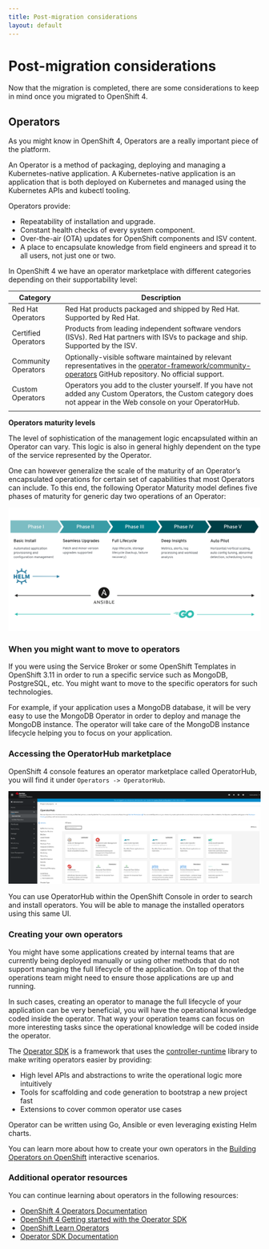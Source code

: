 ```yaml
---
title: Post-migration considerations
layout: default
---
```


# Post-migration considerations

Now that the migration is completed, there are some considerations to keep in mind once you migrated to OpenShift 4.

## Operators

As you might know in OpenShift 4, Operators are a really important piece of the platform.

An Operator is a method of packaging, deploying and managing a Kubernetes-native application. A Kubernetes-native application is an application that is both deployed on Kubernetes and managed using the Kubernetes APIs and kubectl tooling.

Operators provide:

- Repeatability of installation and upgrade.
- Constant health checks of every system component.
- Over-the-air (OTA) updates for OpenShift components and ISV content.
- A place to encapsulate knowledge from field engineers and spread it to all users, not just one or two.

In OpenShift 4 we have an operator marketplace with different categories depending on their supportability level:

| Category            | Description                                                                                                                                                                                                           |
| ------------------- | --------------------------------------------------------------------------------------------------------------------------------------------------------------------------------------------------------------------- |
| Red Hat Operators   | Red Hat products packaged and shipped by Red Hat. Supported by Red Hat.                                                                                                                                               |
| Certified Operators | Products from leading independent software vendors (ISVs). Red Hat partners with ISVs to package and ship. Supported by the ISV.                                                                                      |
| Community Operators | Optionally-visible software maintained by relevant representatives in the [operator-framework/community-operators](https://github.com/operator-framework/community-operators) GitHub repository. No official support. |
| Custom Operators    | Operators you add to the cluster yourself. If you have not added any Custom Operators, the Custom category does not appear in the Web console on your OperatorHub.                                                    |
|                     |                                                                                                                                                                                                                       |

**Operators maturity levels**

The level of sophistication of the management logic encapsulated within an Operator can vary. This logic is also in general highly dependent on the type of the service represented by the Operator.

One can however generalize the scale of the maturity of an Operator’s encapsulated operations for certain set of capabilities that most Operators can include. To this end, the following Operator Maturity model defines five phases of maturity for generic day two operations of an Operator:

![Operator Maturity Levels](./images/operator-maturity-levels.png)

### **When you might want to move to operators**

If you were using the Service Broker or some OpenShift Templates in OpenShift 3.11 in order to run a specific service such as MongoDB, PostgreSQL, etc. You might want to move to the specific operators for such technologies.

For example, if your application uses a MongoDB database, it will be very easy to use the MongoDB Operator in order to deploy and manage the MongoDB instance. The operator will take care of the MongoDB instance lifecycle helping you to focus on your application.

### **Accessing the OperatorHub marketplace**

OpenShift 4 console features an operator marketplace called OperatorHub, you will find it under `Operators -> OperatorHub`.

![OpenShift4 OperatorHub](./images/openshif4-operatorhub.png)

You can use OperatorHub within the OpenShift Console in order to search and install operators. You will be able to manage the installed operators using this same UI.

### **Creating your own operators**

You might have some applications created by internal teams that are currently being deployed manually or using other methods that do not support managing the full lifecycle of the application. On top of that the operations team might need to ensure those applications are up and running.

In such cases, creating an operator to manage the full lifecycle of your application can be very beneficial, you will have the operational knowledge coded inside the operator. That way your operation teams can focus on more interesting tasks since the operational knowledge will be coded inside the operator.

The [Operator SDK](https://github.com/operator-framework/operator-sdk) is a framework that uses the [controller-runtime](https://github.com/kubernetes-sigs/controller-runtime) library to make writing operators easier by providing:

- High level APIs and abstractions to write the operational logic more intuitively
- Tools for scaffolding and code generation to bootstrap a new project fast
- Extensions to cover common operator use cases

Operator can be written using Go, Ansible or even leveraging existing Helm charts.

You can learn more about how to create your own operators in the [Building Operators on OpenShift](https://learn.openshift.com/operatorframework/) interactive scenarios.

### **Additional operator resources**

You can continue learning about operators in the following resources:

- [OpenShift 4 Operators Documentation](https://docs.openshift.com/container-platform/4.6/operators/understanding/olm-what-operators-are.html)
- [OpenShift 4 Getting started with the Operator SDK](https://docs.openshift.com/container-platform/4.6/operators/operator_sdk/osdk-getting-started.html)
- [OpenShift Learn Operators](https://www.openshift.com/learn/topics/operators)
- [Operator SDK Documentation](https://sdk.operatorframework.io/)
